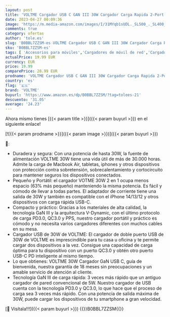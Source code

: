 ```yaml
---
layout: post
title: 'VOLTME Cargador USB C GAN III 30W Cargador Carga Rapida 2-Port Adaptador de Corriente Carga Rápida USB-C PD3.0 & PPS Enchufe USB Cargador Compatible con iPhone 14/13/12  MacBook Air  Samsung  Galaxy'
date: 2023-04-27 00:09:36
image: 'https://m.media-amazon.com/images/I/31MYqb1sUDL._SL500_._SL400_.jpg'
comments: true
category: ofertas
author: 'tole.es'
slug: 'B0BBL7ZZSM-es VOLTME Cargador USB C GAN III 30W Cargador Carga Rapida...'
sku: 'B0BBL7ZZSM-es'
tags: [ 'Accesorios para móviles','Cargadores de móvil de red','Cargadores para móviles','Comunicación móvil y accesorios','Electrónica','iphone','voltme','🇪🇸', ]
actualPrice: 19.99 EUR
currency: EUR
price: 19.99
comparePrice: 28.99 EUR
prodname: 'VOLTME Cargador USB C GAN III 30W Cargador Carga Rapida 2-Port Adaptador de Corriente Carga Rápida USB-C PD3.0 & PPS Enchufe USB Cargador Compatible con iPhone 14/13/12  MacBook Air  Samsung  Galaxy'
country: 'es'
flag: '🇪🇸'
brand: 'VOLTME'
buyurl: 'https://www.amazon.es/dp/B0BBL7ZZSM/?tag=tolees-21'
descuento: '31.05'
average: '24.23'
---
```


Ahora mismo tienes [{{< param title >}}]({{< param buyurl >}}) en el siguiente enlace!

[![{{< param prodname >}}]({{< param image >}})]({{< param buyurl >}})

🔎:

- Duradera y segura: Con una potencia de hasta 30W, la fuente de alimentación VOLTME 30W tiene una vida útil de más de 30.000 horas. Admite la carga de Macbook Air, tabletas, iphones y otros dispositivos con protección contra sobretensión, sobrecalentamiento y cortocircuito para mantener seguros los dispositivos conectados.
- Pequeño y Portátil: el cargador VOTME 30W 2 en 1 ocupa menos espacio (63% más pequeño) manteniendo la misma potencia. Es fácil y cómodo de llevar a todas partes. El adaptador de corriente tiene una salida de 30W y también es compatible con el iPhone 14/13/12 y otros dispositivos con carga rápida USB-C.
- Compacto y práctico: Gracias a los materiales de alta calidad, la tecnología GaN III y la arquitectura V-Dynamic, con el último protocolo de carga PD3.0, QC3.0 y PPS, nuestro cargador portátil y práctico es cómodo y no necesita varios cargadores diferentes con muchos cables en su mesa.
- Cargador USB de 30W de VOLTME: El cargador de doble puerto USB de 30W de VOLTME es imprescindible para tu casa u oficina y te permite cargar dos dispositivos a la vez. Consigue una capacidad de carga óptima para tu dispositivo con un puerto QC3.0 y obtén otro puerto USB-C PD inteligente al mismo tiempo.
- Lo que obtienes: VOLTME 30W Cargador GaN USB C, guía de bienvenida, nuestra garantía de 18 meses sin preocupaciones y un amable servicio de atención al cliente.
- Tecnología GaN III de carga rápida: 3 veces más rápido que un antiguo cargador de pared convencional de 5W. Nuestro cargador de USB cuenta con la tecnología PD3.0 y QC3.0, lo que hace que el proceso de carga sea 3 veces más rápido. Con una potencia de salida máxima de 30W, puede cargar los dispositivos de tu smartphone a gran velocidad.

[🛒 Visítala!!!]({{< param buyurl >}})
{{<world>}}B0BBL7ZZSM{{</world>}}
